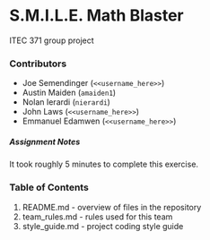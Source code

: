 # S.M.I.L.E. Math Blaster

ITEC 371 group project

### Contributors
- Joe Semendinger (`<<username_here>>`)
- Austin Maiden (`amaiden1`)
- Nolan Ierardi (`nierardi`)
- John Laws (`<<username_here>>`)
- Emmanuel Edamwen (`<<username_here>>`)

##### Assignment Notes

It took roughly 5 minutes to complete this exercise.

### Table of Contents

1. README.md - overview of files in the repository
2. team_rules.md - rules used for this team
3. style_guide.md - project coding style guide
